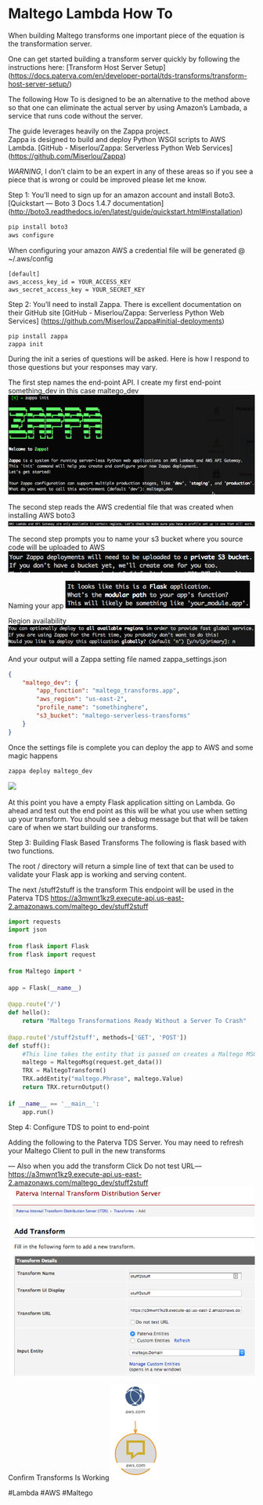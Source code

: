 # Maltego Lambda How To
When building Maltego transforms one important piece of the equation is the transformation server.

One can get started building a transform server quickly by following the instructions here:
[Transform Host Server Setup]
(https://docs.paterva.com/en/developer-portal/tds-transforms/transform-host-server-setup/)

The following How To is designed to be an alternative to the method above so that one can eliminate the actual server by using Amazon’s Lambada, a service that runs code without the server.

The guide leverages heavily on the Zappa project.  
Zappa is designed to build and deploy Python WSGI scripts to AWS Lambda.
[GitHub - Miserlou/Zappa: Serverless Python Web Services]
(https://github.com/Miserlou/Zappa)

*WARNING*, I don’t claim to be an expert in any of these areas so if you see a piece that is wrong or could be improved please let me know.

Step 1:  You’ll need to sign up for an amazon account and install Boto3.
[Quickstart — Boto 3 Docs 1.4.7 documentation]
(http://boto3.readthedocs.io/en/latest/guide/quickstart.html#installation)
``` py
pip install boto3
aws configure
```

When configuring your amazon AWS a credential file will be generated @ ~/.aws/config

``` text
[default]
aws_access_key_id = YOUR_ACCESS_KEY
aws_secret_access_key = YOUR_SECRET_KEY
```

Step 2:  You’ll need to install Zappa.  There is excellent documentation on their GitHub site
[GitHub - Miserlou/Zappa: Serverless Python Web Services]
(https://github.com/Miserlou/Zappa#initial-deployments)
``` text 
pip install zappa
zappa init
```

During the init a series of questions will be asked.  Here is how I respond to those questions but your responses may vary.

The first step names the end-point API.  I create my first end-point something_dev in this case maltego_dev
![](/images/8045552B-5ECD-4EA0-85C1-86F4A0851CBF.png)

The second step reads the AWS credential file that was created when installing AWS boto3
![](/images/BAA28B24-C536-4000-8E65-469A8553092B.png)

The second step prompts you to name your s3 bucket where you source code will be uploaded to AWS
![](/images/A800D5A0-7F63-45DF-9443-6CFBE4441852.png)

Naming your app
![](/images/409B834B-B88F-4507-979F-FA6AF39502F5.png)

Region availability
![](/images/A4B8E45F-76A9-4D81-BDBF-492BB986C874.png)

And your output will a Zappa setting file named zappa_settings.json

``` json
{
    "maltego_dev": {
        "app_function": "maltego_transforms.app",
        "aws_region": "us-east-2",
        "profile_name": "somethinghere",
        "s3_bucket": "maltego-serverless-transforms"
    }
}
```

Once the settings file is complete you can deploy the app to AWS and some magic happens
``` bash
zappa deploy maltego_dev
```

![](Maltego%20Lambda%20How%20To/241E8BF5-77F6-458C-8E35-B26848A4F739.png)

At this point you have a empty Flask application sitting on Lambda.  Go ahead and test out the end point as this will be what you use when setting up your transform.  You should see a debug message but that will be taken care of when we start building our transforms.

Step 3:  Building Flask Based Transforms
The following is flask based with two functions.  

The root / directory will return a simple line of text that can be used to validate your Flask app is working and serving content.

The next /stuff2stuff is the transform
This endpoint will be used in the Paterva TDS
https://a3mwnt1kz9.execute-api.us-east-2.amazonaws.com/maltego_dev/stuff2stuff

``` python
import requests
import json

from flask import Flask
from flask import request

from Maltego import *

app = Flask(__name__)

@app.route('/')
def hello():
	return "Maltego Transformations Ready Without a Server To Crash"

@app.route('/stuff2stuff', methods=['GET', 'POST'])
def stuff():
	#This line takes the entity that is passed on creates a Maltego MSG object so you can access the values
	maltego = MaltegoMsg(request.get_data()) 
	TRX = MaltegoTransform()
	TRX.addEntity("maltego.Phrase", maltego.Value)
	return TRX.returnOutput()

if __name__ == '__main__':
	app.run()
```

Step 4:  Configure TDS to point to end-point

Adding the following to the Paterva TDS Server.  You may need to refresh your Maltego Client to pull in the new transforms

— Also when you add the transform Click Do not test URL—
https://a3mwnt1kz9.execute-api.us-east-2.amazonaws.com/maltego_dev/stuff2stuff
![](/images/67177052-903E-40D4-925B-C56D75021969.png)

Confirm Transforms Is Working
![](/images/86DE640F-12D5-4110-ACA3-D3AC912C3FB3.png)




#Lambda
#AWS
#Maltego
